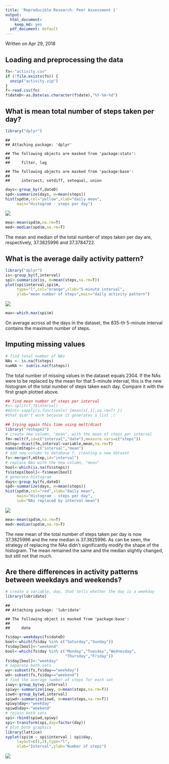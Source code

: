 ```yaml
---
title: 'Reproducible Research: Peer Assessment 1'
output:
  html_document:
    keep_md: yes
  pdf_document: default
---
```


Written on Apr 29, 2018

## Loading and preprocessing the data

```r
fn<-"activity.csv"
if (!file.exists(fn)) {
  unzip("activity.zip")
}
f<-read.csv(fn)
f$dateD<-as.Date(as.character(f$date),"%Y-%m-%d")
```

## What is mean total number of steps taken per day?

```r
library("dplyr")
```

```
## 
## Attaching package: 'dplyr'
```

```
## The following objects are masked from 'package:stats':
## 
##     filter, lag
```

```
## The following objects are masked from 'package:base':
## 
##     intersect, setdiff, setequal, union
```

```r
days<-group_by(f,dateD)
spd<-summarize(days, m=mean(steps))
hist(spd$m,col="yellow",xlab="daily mean",
     main="Histogram - steps per day")
```

![](PA1_template_files/figure-html/q1-1.png)<!-- -->

```r
mea<-mean(spd$m,na.rm=T)
med<-median(spd$m,na.rm=T)
```
The mean and median of the total number of steps taken per day are, respectively, 37.3825996 and 37.3784722.

## What is the average daily activity pattern?

```r
library("dplyr")
is<-group_by(f,interval)
spi<-summarize(is, m=mean(steps,na.rm=T))
plot(spi$interval,spi$m,
     type="l",col="orange",xlab="5-minute interval",
     ylab="mean number of steps",main="daily activity pattern")
```

![](PA1_template_files/figure-html/q2-1.png)<!-- -->

```r
max<-which.max(spi$m)
```
On average across all the days in the dataset, the 835-th 5-minute interval contains the maximum number of steps.

## Imputing missing values

```r
# find total number of NAs
NAs <- is.na(f$steps)
numNA <- sum(is.na(f$steps))
```

The total number of missing values in the dataset equals 2304. If the NAs were to be replaced by the mean for that 5-minute interval, this is the new histogram of the total number of steps taken each day. Compare it with the first graph plotted above.


```r
## find mean number of steps per interval
#s<-split(f,f$interval)
#mInt<-sapply(s,function(x) {mean(x[,1],na.rm=T) })
#that didn't work because it generates a list :(

## trying again this time using melt/dcast
library("reshape2")
# create new column, "mean", with the mean of steps per interval
fm<-melt(f,id=c("interval","date"),measure.vars=c("steps"))
mStep<-dcast(fm,interval~variable,mean,na.rm=T)
names(mStep)<-c("interval","mean")
# add new column to database f, creating a new dataset
fs<-merge(f,mStep,id="interval")
# replace NAs with the new column, "mean"
bool<-which(is.na(fs$steps))
fs$steps[bool]<-fs$mean[bool]
# generate histogram
days<-group_by(fs,dateD)
spd<-summarize(days, m=mean(steps))
hist(spd$m,col="red",xlab="daily mean",
     main="Histogram - steps per day",
     sub="NAs replaced by interval mean")
```

![](PA1_template_files/figure-html/q3b-1.png)<!-- -->

```r
mea<-mean(spd$m,na.rm=T)
med<-median(spd$m,na.rm=T)
```
The new mean of the total number of steps taken per day is now 37.3825996 and the new median is 37.3825996. As can be seen, the strategy of replacing the NAs didn't significantly modify the shape of the histogram. The mean remained the same and the median slightly changed, but still not that much.

## Are there differences in activity patterns between weekdays and weekends?

```r
# create a variable, day, that tells whether the day is a weekday
library(lubridate)
```

```
## 
## Attaching package: 'lubridate'
```

```
## The following object is masked from 'package:base':
## 
##     date
```

```r
fs$day<-weekdays(fs$dateD)
bool<-which(fs$day %in% c("Saturday","Sunday"))
fs$day[bool]<-"weekend"
bool<-which(fs$day %in% c("Monday","Tuesday","Wednesday",
                          "Thursday","Friday"))
fs$day[bool]<-"weekday"
# separate both sets
wy<-subset(fs,fs$day=="weekday")
wd<-subset(fs,fs$day=="weekend")
# find the average number of steps for each set
iswy<-group_by(wy,interval)
spiwy<-summarize(iswy, m=mean(steps,na.rm=T))
iswd<-group_by(wd,interval)
spiwd<-summarize(iswd, m=mean(steps,na.rm=T))
spiwy$day<-"weekday"
spiwd$day<-"weekend"
# rejoin both sets
spi<-rbind(spiwd,spiwy)
spi<-transform(spi,day=factor(day))
# plot both graphics
library(lattice)
xyplot(spi$m ~ spi$interval | spi$day,
     layout=c(1,2),type="l",
     xlab="Interval",ylab="Number of steps")
```

![](PA1_template_files/figure-html/q4-1.png)<!-- -->
